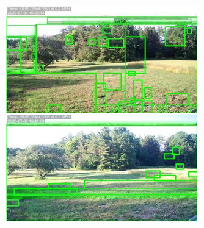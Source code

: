 ![20200701-162814-165819](in/20200701/20200701-162814-165819_0_.jpg)
![20200701-165824-172829](in/20200701/20200701-165824-172829_0_.jpg)
